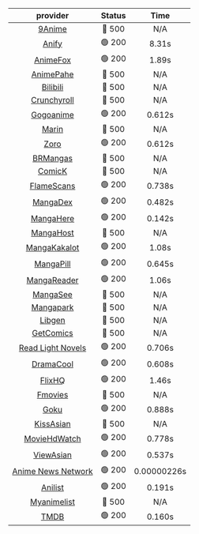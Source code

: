 | **provider** | **Status** | **Time** |
|:--------:|:------:|:----:|
| [9Anime](https://9anime.pl) | 🔴 500 | N/A |
|  [Anify](https://api.anify.tv)  | 🟢 200 | 8.31s |
|  [AnimeFox](https://animefox.tv)  | 🟢 200 | 1.89s |
| [AnimePahe](https://animepahe.com) | 🔴 500 | N/A |
| [Bilibili](https://bilibili.tv) | 🔴 500 | N/A |
| [Crunchyroll](https://cronchy.consumet.stream) | 🔴 500 | N/A |
|  [Gogoanime](https://gogoanime3.net)  | 🟢 200 | 0.612s |
| [Marin](https://marin.moe) | 🔴 500 | N/A |
|  [Zoro](https://aniwatch.to)  | 🟢 200 | 0.612s |
| [BRMangas](https://www.brmangas.net) | 🔴 500 | N/A |
| [ComicK](https://comick.app) | 🔴 500 | N/A |
|  [FlameScans](https://flamescans.org/)  | 🟢 200 | 0.738s |
|  [MangaDex](https://mangadex.org)  | 🟢 200 | 0.482s |
|  [MangaHere](http://www.mangahere.cc)  | 🟢 200 | 0.142s |
| [MangaHost](https://mangahosted.com) | 🔴 500 | N/A |
|  [MangaKakalot](https://mangakakalot.com)  | 🟢 200 | 1.08s |
|  [MangaPill](https://mangapill.com)  | 🟢 200 | 0.645s |
|  [MangaReader](https://mangareader.to)  | 🟢 200 | 1.06s |
| [MangaSee](https://mangasee123.com) | 🔴 500 | N/A |
| [Mangapark](https://v2.mangapark.net) | 🔴 500 | N/A |
| [Libgen](http://libgen) | 🔴 500 | N/A |
| [GetComics](https://getcomics.info/) | 🔴 500 | N/A |
|  [Read Light Novels](https://readlightnovels.net)  | 🟢 200 | 0.706s |
|  [DramaCool](https://dramacool.hr)  | 🟢 200 | 0.608s |
|  [FlixHQ](https://flixhq.to)  | 🟢 200 | 1.46s |
| [Fmovies](https://fmovies.to) | 🔴 500 | N/A |
|  [Goku](https://goku.sx)  | 🟢 200 | 0.888s |
| [KissAsian](https://kissasian.mx) | 🔴 500 | N/A |
|  [MovieHdWatch](https://movieshd.watch)  | 🟢 200 | 0.778s |
|  [ViewAsian](https://viewasian.co)  | 🟢 200 | 0.537s |
|  [Anime News Network](https://www.animenewsnetwork.com)  | 🟢 200 | 0.00000226s |
|  [Anilist](https://anilist.co)  | 🟢 200 | 0.191s |
| [Myanimelist](https://myanimelist.net/) | 🔴 500 | N/A |
|  [TMDB](https://www.themoviedb.org)  | 🟢 200 | 0.160s |
